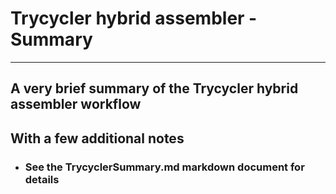 # Trycycler hybrid assembler - Summary

***

## A very brief summary of the Trycycler hybrid assembler workflow
## With a few additional notes

* ### See the **TrycyclerSummary.md** markdown document for details

